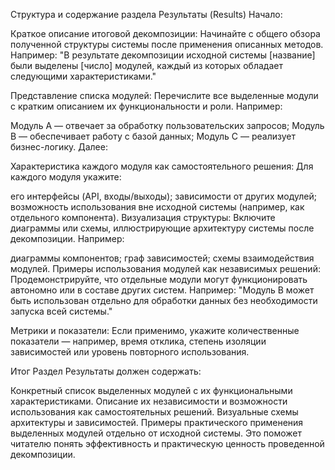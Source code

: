 Структура и содержание раздела Результаты (Results)
Начало:

Краткое описание итоговой декомпозиции:
Начинайте с общего обзора полученной структуры системы после применения описанных методов. Например:
"В результате декомпозиции исходной системы [название] были выделены [число] модулей, каждый из которых обладает следующими характеристиками."

Представление списка модулей:
Перечислите все выделенные модули с кратким описанием их функциональности и роли. Например:

Модуль А — отвечает за обработку пользовательских запросов;
Модуль В — обеспечивает работу с базой данных;
Модуль С — реализует бизнес-логику.
Далее:

Характеристика каждого модуля как самостоятельного решения:
Для каждого модуля укажите:

его интерфейсы (API, входы/выходы);
зависимости от других модулей;
возможность использования вне исходной системы (например, как отдельного компонента).
Визуализация структуры:
Включите диаграммы или схемы, иллюстрирующие архитектуру системы после декомпозиции. Например:

диаграммы компонентов;
граф зависимостей;
схемы взаимодействия модулей.
Примеры использования модулей как независимых решений:
Продемонстрируйте, что отдельные модули могут функционировать автономно или в составе других систем. Например:
"Модуль В может быть использован отдельно для обработки данных без необходимости запуска всей системы."

Метрики и показатели:
Если применимо, укажите количественные показатели — например, время отклика, степень изоляции зависимостей или уровень повторного использования.

Итог
Раздел Результаты должен содержать:

Конкретный список выделенных модулей с их функциональными характеристиками.
Описание их независимости и возможности использования как самостоятельных решений.
Визуальные схемы архитектуры и зависимостей.
Примеры практического применения выделенных модулей отдельно от исходной системы.
Это поможет читателю понять эффективность и практическую ценность проведенной декомпозиции.
